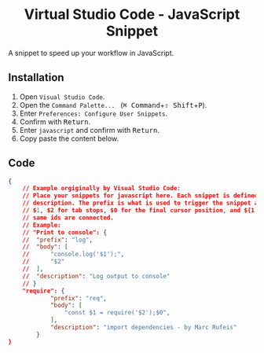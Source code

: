<h1 align="center">Virtual Studio Code - JavaScript Snippet</h1>
A snippet to speed up your workflow in JavaScript.

## Installation
1. Open `Visual Studio Code`.
2. Open the `Command Palette... ` (<kbd>⌘ Command</kbd>+<kbd>⇧ Shift</kbd>+<kbd>P</kbd>).
3. Enter `Preferences: Configure User Snippets`.
4. Confirm with <kbd>Return</kbd>.
5. Enter `javascript` and confirm with <kbd>Return</kbd>.
6. Copy paste the content below.

## Code
```json
{
    // Example orgiginally by Visual Studio Code:
	// Place your snippets for javascript here. Each snippet is defined under a snippet name and has a prefix, body and 
	// description. The prefix is what is used to trigger the snippet and the body will be expanded and inserted. Possible variables are:
	// $1, $2 for tab stops, $0 for the final cursor position, and ${1:label}, ${2:another} for placeholders. Placeholders with the 
	// same ids are connected.
	// Example:
	// "Print to console": {
	// 	"prefix": "log",
	// 	"body": [
	// 		"console.log('$1');",
	// 		"$2"
	// 	],
	// 	"description": "Log output to console"
	// }
	"require": {
		 	"prefix": "req",
		 	"body": [
				"const $1 = require('$2');$0",
			],
			"description": "import dependencies - by Marc Rufeis"
		}
}
```
